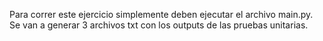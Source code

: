 Para correr este ejercicio simplemente deben ejecutar el archivo main.py.
Se van a generar 3 archivos txt con los outputs de las pruebas unitarias.